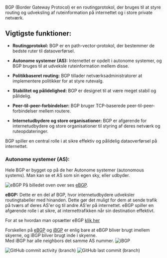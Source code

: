 
BGP (Border Gateway Protocol) er en routingprotokol, der bruges til at styre routing og udveksling af ruteinformation på internettet og i store private netværk.

## Vigtigste funktioner:

- **Routingprotokol:** BGP er en path-vector-protokol, der bestemmer de bedste ruter til dataoverførsel.

- **Autonome systemer (AS):** Internettet er opdelt i autonome systemer, og BGP bruges til at udveksle ruteinformation mellem disse.

- **Politikbaseret routing:** BGP tillader netværksadministratorer at implementere politikker for at styre rutevalg.

- **Stabilitet og pålidelighed:** BGP er designet til at være meget stabil og pålidelig.

- **Peer-til-peer-forbindelser:** BGP bruger TCP-baserede peer-til-peer-forbindelser mellem routere.

- **Internetudbydere og store organisationer:** BGP er afgørende for internetudbydere og store organisationer til styring af deres netværk og ruteopdateringer.

BGP spiller en central rolle i at sikre effektiv og pålidelig dataoverførsel på internettet.


### Autonome systemer (AS):

Hele BGP er bygget op på de her Autonome systemer (autonomous systems).
Man kan se et AS som sin egen sky, eller udbyder.


![eBGP](/Vedhæftet/AS%201.png)
På billedet oven over ses [eBGP](/Routing%20Protocols/EGP/BGP/EBGP.md).<br>


**eBGP:** Dette er en del af BGP, hvor internetudbydere udveksler routingtabeller med hinanden. Dette gør det muligt for dem at sende trafik på tværs af deres AS'er og til andre AS'er på internettet. eBGP spiller en afgørende rolle i at sikre, at internettrafikken når sin destination effektivt.

For at se hvordan man opsætter eBGP [klik her](EBGP.md#basic-opsætning)

Forskellen på [eBGP](/Routing%20Protocols/EGP/BGP/EBGP.md) og [iBGP](/Routing%20Protocols/EGP/BGP/IBGP.md) er enlig bare at eBGP bliver brugt imellem skyerne, og iBGP bliver brugt inde i skyerne.<br>
Med iBGP har alle neighbors det samme AS nummer. 
![iBGP](/Vedhæftet/iBGP.png)

  
  
  
  ![GitHub commit activity (branch)](https://img.shields.io/github/commit-activity/t/dendanskemine/dokumentation?logo=github&color=susscess) ![GitHub last commit (branch)](https://img.shields.io/github/last-commit/dendanskemine/dokumentation/main)
